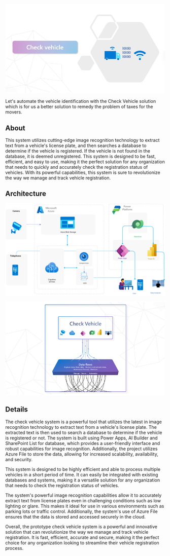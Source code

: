 ![Profile Check Vehicle](./assets/Profil_Check_Vehicle.png)

Let's automate the vehicle identification with the Check Vehicle solution which is for us a better solution to remedy the problem of taxes for the movers.

## About

This system utilizes cutting-edge image recognition technology to extract text from a vehicle's license plate, and then searches a database to determine if the vehicle is registered. If the vehicle is not found in the database, it is deemed unregistered. This system is designed to be fast, efficient, and easy to use, making it the perfect solution for any organization that needs to quickly and accurately check the registration status of vehicles. With its powerful capabilities, this system is sure to revolutionize the way we manage and track vehicle registration.

## Architecture

![Architecture Check Vehicle](./assets/Architecture_Check_Vehicle.png)


![Data Flows Check Vehicle](./assets/Data_Flows.png)

## Details

The check vehicle system is a powerful tool that utilizes the latest in image recognition technology to extract text from a vehicle's license plate. The extracted text is then used to search a database to determine if the vehicle is registered or not. The system is built using Power Apps, AI Builder and SharePoint List for database, which provides a user-friendly interface and robust capabilities for image recognition. Additionally, the project utilizes Azure File to store the data, allowing for increased scalability, availability, and security.

This system is designed to be highly efficient and able to process multiple vehicles in a short period of time. It can easily be integrated with existing databases and systems, making it a versatile solution for any organization that needs to check the registration status of vehicles.

The system's powerful image recognition capabilities allow it to accurately extract text from license plates even in challenging conditions such as low lighting or glare. This makes it ideal for use in various environments such as parking lots or traffic control. Additionally, the system's use of Azure File ensures that the data is stored and accessed securely in the cloud.

Overall, the prototype check vehicle system is a powerful and innovative solution that can revolutionize the way we manage and track vehicle registration. It is fast, efficient, accurate and secure, making it the perfect choice for any organization looking to streamline their vehicle registration process.

